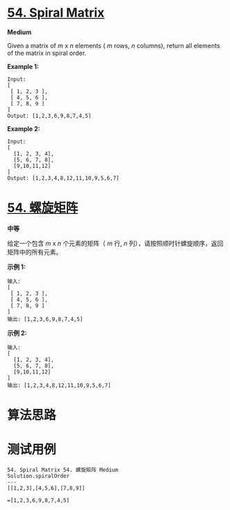 # [54. Spiral Matrix][enTitle]

**Medium**

Given a matrix of  *m*  x  *n*  elements ( *m*  rows,  *n*  columns), return all elements of the matrix in spiral order.

**Example 1:** 

```
Input:
[
 [ 1, 2, 3 ],
 [ 4, 5, 6 ],
 [ 7, 8, 9 ]
]
Output: [1,2,3,6,9,8,7,4,5]

```

**Example 2:** 

```
Input:
[
  [1, 2, 3, 4],
  [5, 6, 7, 8],
  [9,10,11,12]
]
Output: [1,2,3,4,8,12,11,10,9,5,6,7]

```
# [54. 螺旋矩阵][cnTitle]

**中等**

给定一个包含  *m*  x  *n*  个元素的矩阵（ *m*  行,  *n*  列），请按照顺时针螺旋顺序，返回矩阵中的所有元素。

**示例 1:** 

```
输入:
[
 [ 1, 2, 3 ],
 [ 4, 5, 6 ],
 [ 7, 8, 9 ]
]
输出: [1,2,3,6,9,8,7,4,5]

```

**示例 2:** 

```
输入:
[
  [1, 2, 3, 4],
  [5, 6, 7, 8],
  [9,10,11,12]
]
输出: [1,2,3,4,8,12,11,10,9,5,6,7]

```


# 算法思路

# 测试用例
```
54. Spiral Matrix 54. 螺旋矩阵 Medium
Solution.spiralOrder
---
[[1,2,3],[4,5,6],[7,8,9]]

=[1,2,3,6,9,8,7,4,5]
```

[enTitle]: https://leetcode.com/problems/spiral-matrix/
[cnTitle]: https://leetcode-cn.com/problems/spiral-matrix/
